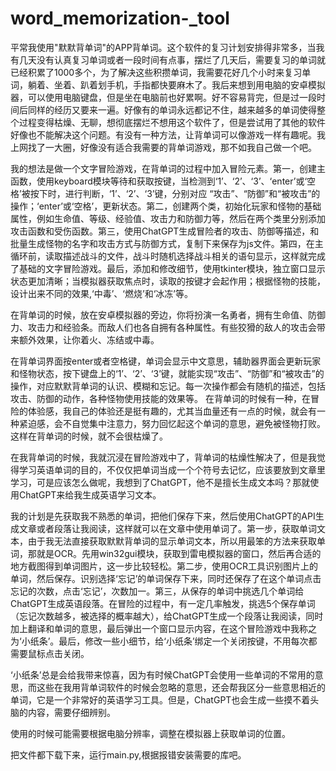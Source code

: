 # word_memorization-_tool
平常我使用"默默背单词"的APP背单词。这个软件的复习计划安排得非常多，当我有几天没有认真复习单词或者一段时间有点事，摆烂了几天后，需要复习的单词就已经积累了1000多个，为了解决这些积攒单词，我需要花好几个小时来复习单词，躺着、坐着、趴着划手机，手指都快要麻木了。我后来想到用电脑的安卓模拟器，可以使用电脑键盘，但是坐在电脑前也好累啊。好不容易背完，但是过一段时间后同样的经历又要来一遍。好像有的单词永远都记不住，越来越多的单词使得整个过程变得枯燥、无聊，想彻底摆烂不想用这个软件了，但是尝试用了其他的软件好像也不能解决这个问题。有没有一种方法，让背单词可以像游戏一样有趣呢。我上网找了一大圈，好像没有适合我需要的背单词游戏，那不如我自己做一个吧。

我的想法是做一个文字冒险游戏，在背单词的过程中加入冒险元素。第一，创建主函数，使用keyboard模块等待和获取按键，当检测到‘1’、‘2’、‘3’、‘enter’或‘空格’被按下时，进行判断，‘1’、‘2’、‘3’键，分别对应 “攻击”、“防御”和“被攻击”的操作；‘enter’或‘空格’，更新状态。第二，创建两个类，初始化玩家和怪物的基础属性，例如生命值、等级、经验值、攻击力和防御力等，然后在两个类里分别添加攻击函数和受伤函数。第三，使用ChatGPT生成冒险者的攻击、防御等描述，和批量生成怪物的名字和攻击方式与防御方式，复制下来保存为js文件。第四，在主循环前，读取描述战斗的文件，战斗时随机选择战斗相关的语句显示，这样就完成了基础的文字冒险游戏。最后，添加和修改细节，使用tkinter模块，独立窗口显示状态更加清晰；当模拟器获取焦点时，读取的按键才会起作用；根据怪物的技能，设计出来不同的效果,‘中毒’、‘燃烧’和‘冰冻’等。

在背单词的时候，放在安卓模拟器的旁边，你将扮演一名勇者，拥有生命值、防御力、攻击力和经验条。而敌人们也各自拥有各种属性。有些狡猾的敌人的攻击会带来额外效果，让你着火、冻结或中毒。

在背单词界面按enter或者空格键，单词会显示中文意思，辅助器界面会更新玩家和怪物状态，按下键盘上的‘1’、‘2’、‘3’键，就能实现“攻击”、“防御”和“被攻击”的操作，对应默默背单词的认识、模糊和忘记。每一次操作都会有随机的描述，包括攻击、防御的动作，各种怪物使用技能的效果等。
在背单词的时候有一种，在冒险的体验感，我自己的体验还是挺有趣的，尤其当血量还有一点的时候，就会有一种紧迫感，会不自觉集中注意力，努力回忆起这个单词的意思，避免被怪物打败。这样在背单词的时候，就不会很枯燥了。

在我背单词的时候，我就沉浸在冒险游戏中了，背单词的枯燥性解决了，但是我觉得学习英语单词的目的，不仅仅把单词当成一个个符号去记忆，应该要放到文章里学习，可是应该怎么做呢，我想到了ChatGPT，他不是擅长生成文本吗？那就使用ChatGPT来给我生成英语学习文本。

我的计划是先获取我不熟悉的单词，把他们保存下来，然后使用ChatGPT的API生成文章或者段落让我阅读，这样就可以在文章中使用单词了。第一步，获取单词文本，由于我无法直接获取默默背单词的显示单词文本，所以用最笨的方法来获取单词，那就是OCR。先用win32gui模块，获取到雷电模拟器的窗口，然后再合适的地方截图得到单词图片，这一步比较轻松。第二步，使用OCR工具识别图片上的单词，然后保存。识别选择‘忘记’的单词保存下来，同时还保存了在这个单词点击忘记的次数，点击‘忘记’，次数加一。第三，从保存的单词中挑选几个单词给ChatGPT生成英语段落。在冒险的过程中，有一定几率触发，挑选5个保存单词（忘记次数越多，被选择的概率越大），给ChatGPT生成一个段落让我阅读，同时加上翻译和单词的意思，最后弹出一个窗口显示内容，在这个冒险游戏中我称之为‘小纸条’。最后，修改一些小细节，给‘小纸条’绑定一个关闭按键，不用每次都需要鼠标点击关闭。 

‘小纸条’总是会给我带来惊喜，因为有时候ChatGPT会使用一些单词的不常用的意思，而这些在我用背单词软件的时候会忽略的意思，还会帮我区分一些意思相近的单词，它是一个非常好的英语学习工具。但是，ChatGPT也会生成一些摸不着头脑的内容，需要仔细辨别。

使用的时候可能需要根据电脑分辨率，调整在模拟器上获取单词的位置。

把文件都下载下来，运行main.py,根据报错安装需要的库吧。

